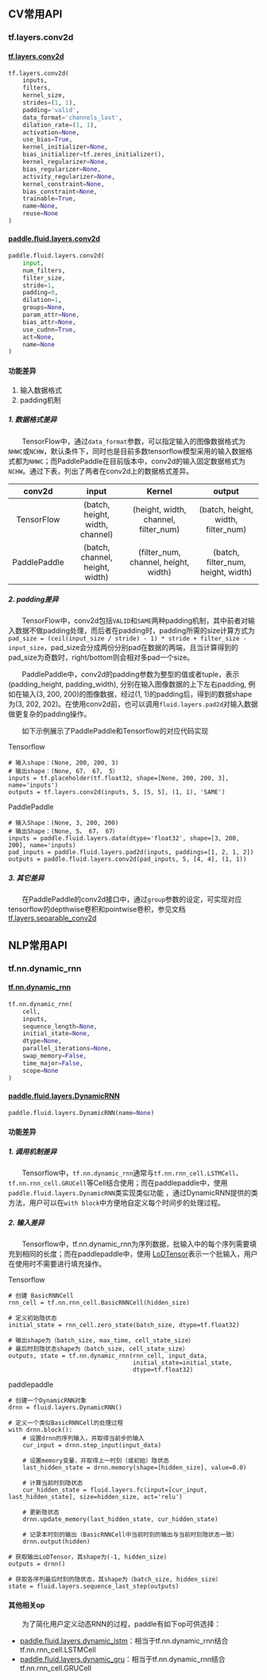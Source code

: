 ## CV常用API

### tf.layers.conv2d

#### [tf.layers.conv2d](https://www.tensorflow.org/api_docs/python/tf/layers/conv2d)

```python
tf.layers.conv2d(
    inputs,
    filters,
    kernel_size,
    strides=(1, 1),
    padding='valid',
    data_format='channels_last',
    dilation_rate=(1, 1),
    activation=None,
    use_bias=True,
    kernel_initializer=None,
    bias_initializer=tf.zeros_initializer(),
    kernel_regularizer=None,
    bias_regularizer=None,
    activity_regularizer=None,
    kernel_constraint=None,
    bias_constraint=None,
    trainable=True,
    name=None,
    reuse=None
)
```

#### [paddle.fluid.layers.conv2d](http://www.paddlepaddle.org/documentation/docs/zh/1.2/api_cn/layers_cn.html#paddle.fluid.layers.conv2d)

```python
paddle.fluid.layers.conv2d(
    input,
    num_filters,
    filter_size,
    stride=1,
    padding=0,
    dilation=1,
    groups=None,
    param_attr=None,
    bias_attr=None,
    use_cudnn=True,
    act=None,
    name=None
)
```


#### 功能差异

1. 输入数据格式
2. padding机制

##### 1. 数据格式差异

&#160; &#160; &#160; &#160;TensorFlow中，通过`data_format`参数，可以指定输入的图像数据格式为`NHWC`或`NCHW`，默认条件下，同时也是目前多数tensorflow模型采用的输入数据格式都为`NHWC`；而PaddlePaddle在目前版本中，conv2d的输入固定数据格式为`NCHW`。通过下表，列出了两者在conv2d上的数据格式差异。

conv2d|input|Kernel|output
:-----------:|:--------------------------:|:---------------------------:|:-----------------------------:
TensorFlow|(batch, height, width, channel)|(height, width, channel, filter_num)|(batch, height, width, filter_num)
PaddlePaddle|(batch, channel, height, width)|(filter_num, channel, height, width)|(batch, filter_num, height, width)

##### 2. padding差异

&#160; &#160; &#160; &#160;TensorFlow中，conv2d包括`VALID`和`SAME`两种padding机制，其中前者对输入数据不做padding处理，而后者在padding时，padding所需的size计算方式为`pad_size = (ceil(input_size / stride) - 1) * stride + filter_size - input_size`，pad_size会分成两份分别pad在数据的两端，且当计算得到的pad_size为奇数时，right/bottom则会相对多pad一个size。

&#160; &#160; &#160; &#160;PaddlePaddle中，conv2d的padding参数为整型的值或者tuple，表示(padding_height, padding_width), 分别在输入图像数据的上下左右padding, 例如在输入(3, 200, 200)的图像数据，经过(1, 1)的padding后，得到的数据shape为(3, 202, 202)。在使用conv2d前，也可以调用`fluid.layers.pad2d`对输入数据做更复杂的padding操作。

&#160; &#160; &#160; &#160;如下示例展示了PaddlePaddle和Tensorflow的对应代码实现

Tensorflow  
```
# 输入shape：(None, 200, 200, 3)
# 输出shape：(None, 67， 67， 5）
inputs = tf.placeholder(tf.float32, shape=[None, 200, 200, 3], name='inputs')
outputs = tf.layers.conv2d(inputs, 5, [5, 5], (1, 1), 'SAME')
```
PaddlePaddle
```
# 输入Shape：(None, 3, 200, 200)
# 输出Shape：(None, 5， 67， 67）
inputs = paddle.fluid.layers.data(dtype='float32', shape=[3, 200, 200], name='inputs)
pad_inputs = paddle.fluid.layers.pad2d(inputs, paddings=[1, 2, 1, 2])
outputs = paddle.fluid.layers.conv2d(pad_inputs, 5, [4, 4], (1, 1))
```

##### 3. 其它差异

&#160; &#160; &#160; &#160;在PaddlePaddle的conv2d接口中，通过`group`参数的设定，可实现对应tensorflow的depthwise卷积和pointwise卷积，参见文档[tf.layers.separable_conv2d](www.baidu.com)


## NLP常用API

### tf.nn.dynamic_rnn

#### [tf.nn.dynamic_rnn](https://www.tensorflow.org/api_docs/python/tf/nn/dynamic_rnn)
``` python
tf.nn.dynamic_rnn(
    cell,
    inputs,
    sequence_length=None,
    initial_state=None,
    dtype=None,
    parallel_iterations=None,
    swap_memory=False,
    time_major=False,
    scope=None
)
```

#### [paddle.fluid.layers.DynamicRNN](http://www.paddlepaddle.org/documentation/docs/zh/1.2/api_cn/api_guides/low_level/layers/control_flow.html#dynamicrnn)
``` python
paddle.fluid.layers.DynamicRNN(name=None)
```

#### 功能差异
##### 1. 调用机制差异
&#160; &#160; &#160; &#160;Tensorflow中，`tf.nn.dynamic_rnn`通常与`tf.nn.rnn_cell.LSTMCell`、`tf.nn.rnn_cell.GRUCell`等Cell结合使用；而在paddlepaddle中，使用`paddle.fluid.layers.DynamicRNN`类实现类似功能 ，通过DynamicRNN提供的类方法，用户可以在`with block`中方便地自定义每个时间步的处理过程。

##### 2. 输入差异
&#160; &#160; &#160; &#160;Tensorflow中，tf.nn.dynamic_rnn为序列数据，批输入中的每个序列需要填充到相同的长度；而在paddlepaddle中，使用
[LoDTensor](http://www.paddlepaddle.org/documentation/docs/zh/1.2/user_guides/howto/basic_concept/lod_tensor.html)表示一个批输入，用户在使用时不需要进行填充操作。

Tensorflow
```
# 创建 BasicRNNCell
rnn_cell = tf.nn.rnn_cell.BasicRNNCell(hidden_size)

# 定义初始隐状态
initial_state = rnn_cell.zero_state(batch_size, dtype=tf.float32)

# 输出shape为（batch_size, max_time, cell_state_size）
# 最后时刻隐状态shape为（batch_size, cell_state_size）
outputs, state = tf.nn.dynamic_rnn(rnn_cell, input_data,
                                   initial_state=initial_state,
                                   dtype=tf.float32)
```

paddlepaddle
```
# 创建一个DynamicRNN对象
drnn = fluid.layers.DynamicRNN()

# 定义一个类似BasicRNNCell的处理过程
with drnn.block():
    # 设置drnn的序列输入，并取得当前步的输入
    cur_input = drnn.step_input(input_data)

    # 设置memory变量，并取得上一时刻（或初始）隐状态
    last_hidden_state = drnn.memory(shape=[hidden_size], value=0.0)

    # 计算当前时刻隐状态
    cur_hidden_state = fluid.layers.fc(input=[cur_input, last_hidden_state], size=hidden_size, act='relu')

    # 更新隐状态
    drnn.update_memory(last_hidden_state, cur_hidden_state)

    # 记录本时刻的输出（BasicRNNCell中当前时刻的输出与当前时刻隐状态一致）
    drnn.output(hidden)

# 获取输出LoDTensor，其shape为(-1, hidden_size)
outputs = drnn()

# 获取各序列最后时刻的隐状态，其shape为（batch_size, hidden_size）
state = fluid.layers.sequence_last_step(outputs)
```

#### 其他相关op

&#160; &#160; &#160; &#160;为了简化用户定义动态RNN的过程，paddle有如下op可供选择：
- [paddle.fluid.layers.dynamic_lstm](http://www.paddlepaddle.org/documentation/docs/zh/1.2/api_cn/layers_cn.html#dynamic-lstm)：相当于tf.nn.dynamic_rnn结合tf.nn.rnn_cell.LSTMCell
- [paddle.fluid.layers.dynamic_gru](http://www.paddlepaddle.org/documentation/docs/zh/1.2/api_cn/layers_cn.html#dynamic-gru)：相当于tf.nn.dynamic_rnn结合tf.nn.rnn_cell.GRUCell
